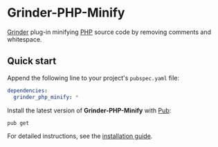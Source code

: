 # Grinder-PHP-Minify
[Grinder](https://google.github.io/grinder.dart) plug-in minifying [PHP](https://secure.php.net) source code by removing comments and whitespace.

## Quick start
Append the following line to your project's `pubspec.yaml` file:

```yaml
dependencies:
  grinder_php_minify: *
```

Install the latest version of **Grinder-PHP-Minify** with [Pub](https://www.dartlang.org/tools/pub):

```shell
pub get
```

For detailed instructions, see the [installation guide](installation.md).
